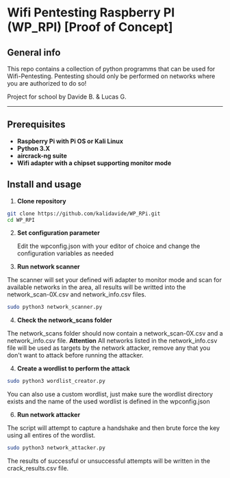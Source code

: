 # Wifi Pentesting Raspberry PI (WP_RPI) [Proof of Concept]

## General info

This repo contains a collection of python programms that can be used for Wifi-Pentesting. 
Pentesting should only be performed on networks where you are authorized to do so!

Project for school by Davide B. & Lucas G.

---

## Prerequisites

- **Raspberry Pi with Pi OS or Kali Linux**
- **Python 3.X**
- **aircrack-ng suite**
- **Wifi adapter with a chipset supporting monitor mode**

## Install and usage

1. **Clone repository**
```bash
git clone https://github.com/kalidavide/WP_RPi.git
cd WP_RPI
```

2. **Set configuration parameter**
   
   Edit the wpconfig.json with your editor of choice and change the configuration variables as needed
   
4.  **Run network scanner**

   The scanner will set your defined wifi adapter to monitor mode and scan for available networks in the area, all results will be writted into the network_scan-0X.csv and network_info.csv files.
```bash
sudo python3 network_scanner.py
```

   
4.  **Check the network_scans folder**

   The network_scans folder should now contain a network_scan-0X.csv and a network_info.csv file. 
   **Attention**
   All networks listed in the network_info.csv file will be used as targets by the network attacker, remove any that you don't want to attack before running the attacker.

4.  **Create a wordlist to perform the attack**
```bash
sudo python3 wordlist_creator.py
```
You can also use a custom wordlist, just make sure the wordlist directory exists and the name of the used wordlist is defined in the wpconfig.json
   
6.  **Run network attacker**

   The script will attempt to capture a handshake and then brute force the key using all entires of the wordlist. 
```bash
sudo python3 network_attacker.py
```
   The results of successful or unsuccessful attempts will be written in the crack_results.csv file.





